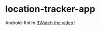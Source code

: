# location-tracker-app
Android-Kotlin
[![Watch the video]](https://www.youtube.com/watch?v=Lc_j7YNeYDE)
